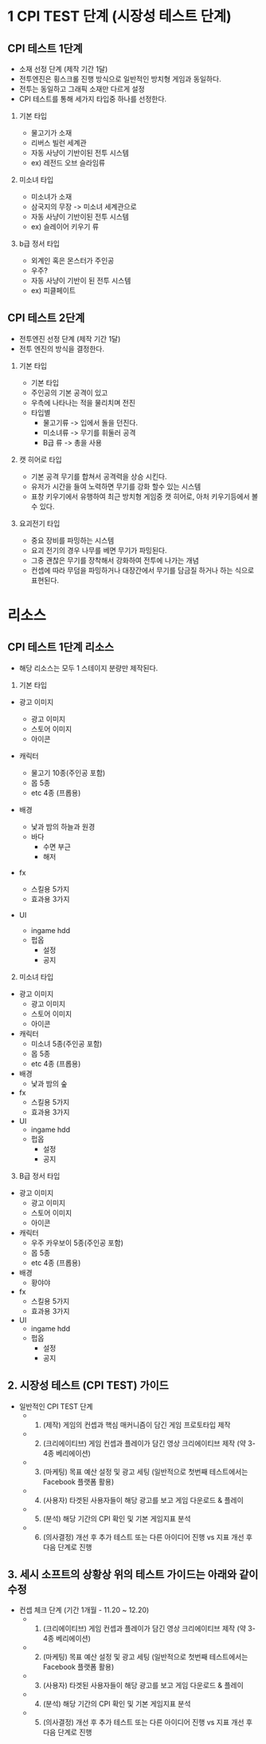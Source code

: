 # 1 CPI TEST 단계 (시장성 테스트 단계) 
## CPI 테스트 1단계
- 소재 선정 단계 (제작 기간 1달)
- 전투엔진은 횡스크롤 진행 방식으로 일반적인 방치형 게임과 동일하다.
- 전투는 동일하고 그래픽 소재만 다르게 설정
- CPI 테스트를 통해 세가지 타입중 하나를 선정한다.

1) 기본 타입
    - 물고기가 소재
    - 리버스 빌런 세계관
    - 자동 사냥이 기반이된 전투 시스템
    - ex) 레전드 오브 슬라임류

2) 미소녀 타입
    - 미소녀가 소재
    - 삼국지의 무장 -> 미소녀 세계관으로
    - 자동 사냥이 기반이된 전투 시스템
    - ex) 슬레이어 키우기 류

3) b급 정서 타입
    - 외계인 혹은 몬스터가 주인공
    - 우주?
    - 자동 사냥이 기반이 된 전투 시스템
    - ex) 피클페이트
 
## CPI 테스트 2단계
- 전투엔진 선정 단계 (제작 기간 1달)
- 전투 엔진의 방식을 결정한다.
1) 기본 타입
    - 기본 타입
    - 주인공의 기본 공격이 있고
    - 우측에 나타나는 적을 물리치며 전진
    - 타입별
        - 물고기류 -> 입에서 돌을 던진다.
        - 미소녀류 -> 무기를 휘둘러 공격
        - B급 류 -> 총을 사용 

2) 캣 히어로 타입
    - 기본 공격 무기를 합쳐서 공격력을 상승 시킨다.
    - 유저가 시간을 들여 노력하면 무기를 강화 할수 있는 시스템
    - 표창 키우기에서 유행하여 최근 방치형 게임중 캣 히어로, 아처 키우기등에서 볼수 있다. 

3) 요괴전기 타입
    - 중요 장비를 파밍하는 시스템
    - 요괴 전기의 경우 나무를 베면 무기가 파밍된다.
    - 그중 괜찮은 무기를 장착해서 강화하여 전투에 나가는 개념
    - 컨셉에 따라 무덤을 파밍하거나 대장간에서 무기를 담금질 하거나 하는 식으로 표현된다.
    
# 리소스
## CPI 테스트 1단계 리소스
- 해당 리소스는 모두 1 스테이지 분량만 제작된다.
1) 기본 타입
- 광고 이미지
    - 광고 이미지
    - 스토어 이미지
    - 아이콘 
-  캐릭터
    - 물고기 10종(주인공 포함)
    - 몹 5종
    - etc 4종 (프롭용)
- 배경
    - 낯과 밤의 하늘과 원경
    - 바다
        - 수면 부근
        - 해저  
- fx
    - 스킬용 5가지
    - 효과용 3가지 

- UI
    - ingame hdd
    - 펍옵
        - 설정
        - 공지      
2) 미소녀 타입
- 광고 이미지
    - 광고 이미지
    - 스토어 이미지
    - 아이콘 
- 캐릭터
    - 미소녀 5종(주인공 포함)
    - 몹 5종
    - etc 4종 (프롭용)
- 배경
    - 낯과 밤의 숲  
- fx
    - 스킬용 5가지
    - 효과용 3가지 
- UI
    - ingame hdd
    - 펍옵
        - 설정
        - 공지  

3) B급 정서 타입
- 광고 이미지
    - 광고 이미지
    - 스토어 이미지
    - 아이콘 
- 캐릭터
    - 우주 카우보이 5종(주인공 포함)
    - 몹 5종
    - etc 4종 (프롭용)
- 배경
    - 황야야  
- fx
    - 스킬용 5가지
    - 효과용 3가지 
- UI
    - ingame hdd
    - 펍옵
        - 설정
        - 공지


## 2. 시장성 테스트 (CPI TEST) 가이드
  - 일반적인 CPI TEST 단계
    - 1. (제작) 게임의 컨셉과 핵심 매커니즘이 담긴 게임 프로토타입 제작 
    - 2. (크리에이티브) 게임 컨셉과 플레이가 담긴 영상 크리에이티브 제작 (약 3-4종 베리에이션) 
    - 3. (마케팅) 목표 예산 설정 및 광고 세팅 (일반적으로 첫번째 테스트에서는 Facebook 플랫폼 활용) 
    - 4. (사용자) 타겟된 사용자들이 해당 광고를 보고 게임 다운로드 & 플레이 
    - 5. (분석) 해당 기간의 CPI 확인 및 기본 게임지표 분석 
    - 6. (의사결정) 개선 후 추가 테스트 또는 다른 아이디어 진행 vs 지표 개선 후 다음 단계로 진행 

## 3. 세시 소프트의 상황상 위의 테스트 가이드는 아래와 같이 수정 
  - 컨셉 체크 단계 (기간 1개월 - 11.20 ~ 12.20)
    - 1. (크리에이티브) 게임 컨셉과 플레이가 담긴 영상 크리에이티브 제작 (약 3-4종 베리에이션)
    - 2. (마케팅) 목표 예산 설정 및 광고 세팅 (일반적으로 첫번째 테스트에서는 Facebook 플랫폼 활용) 
    - 3. (사용자) 타겟된 사용자들이 해당 광고를 보고 게임 다운로드 & 플레이 
    - 4. (분석) 해당 기간의 CPI 확인 및 기본 게임지표 분석 
    - 5. (의사결정) 개선 후 추가 테스트 또는 다른 아이디어 진행 vs 지표 개선 후 다음 단계로 진행 
